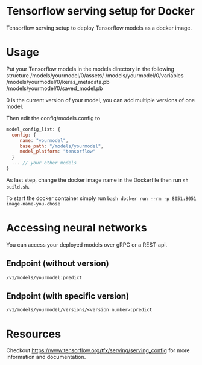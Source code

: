 # Tensorflow serving setup for Docker
Tensorflow serving setup to deploy Tensorflow models as a docker image.

# Usage
Put your Tensorflow models in the models directory in the following structure
/models/yourmodel/0/assets/
/models/yourmodel/0/variables
/models/yourmodel/0/keras_metadata.pb
/models/yourmodel/0/saved_model.pb

0 is the current version of your model, you can add multiple versions of one model.

Then edit the config/models.config to
```javascript
model_config_list: {
  config: {
     name: "yourmodel",
     base_path: "/models/yourmodel",
     model_platform: "tensorflow"
  }
  ... // your other models
}
```

As last step, change the docker image name in the Dockerfile then run ```sh build.sh```.

To start the docker container simply run ```bash docker run --rm -p 8051:8051 image-name-you-chose```

# Accessing neural networks
You can access your deployed models over gRPC or a REST-api.
## Endpoint (without version)
```/v1/models/yourmodel:predict```

## Endpoint (with specific version)
```/v1/models/yourmodel/versions/<version number>:predict```

# Resources
Checkout https://www.tensorflow.org/tfx/serving/serving_config for more information and documentation.


